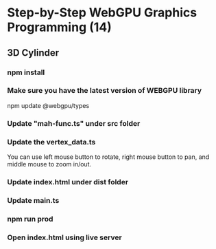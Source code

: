 # Step-by-Step WebGPU Graphics Programming (14) 
## 3D Cylinder

### npm install

### Make sure you have the latest version of WEBGPU library
npm update @webgpu/types

### Update "mah-func.ts" under src folder

### Update the vertex_data.ts

You can use left mouse button to rotate, right mouse button to pan, and middle mouse to zoom in/out.

### Update index.html under dist folder

### Update main.ts

### npm run prod

### Open index.html using live server